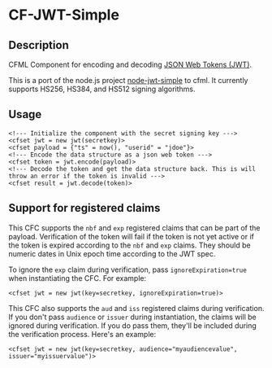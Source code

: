 # CF-JWT-Simple

## Description

CFML Component for encoding and decoding [JSON Web Tokens (JWT)](http://self-issued.info/docs/draft-ietf-oauth-json-web-token.html).

This is a port of the node.js project [node-jwt-simple](https://github.com/hokaccha/node-jwt-simple) to cfml. It currently supports HS256, HS384, and HS512 signing algorithms.


## Usage
	<!--- Initialize the component with the secret signing key --->
    <cfset jwt = new jwt(secretkey)>
	<cfset payload = {"ts" = now(), "userid" = "jdoe"}>
	<!--- Encode the data structure as a json web token --->
	<cfset token = jwt.encode(payload)>
	<!--- Decode the token and get the data structure back. This is will throw an error if the token is invalid --->
	<cfset result = jwt.decode(token)>

## Support for registered claims

This CFC supports the `nbf` and `exp` registered claims that can be part of the payload. Verification of the token will fail if the token is not yet active or if the token is expired according to the `nbf` and `exp` claims. They should be numeric dates in Unix epoch time according to the JWT spec.

To ignore the `exp` claim during verification, pass `ignoreExpiration=true` when instantiating the CFC. For example:

	<cfset jwt = new jwt(key=secretkey, ignoreExpiration=true)>

This CFC also supports the `aud` and `iss` registered claims during verification. If you don't pass `audience` or `issuer` during instantiation, the claims will be ignored during verification. If you do pass them, they'll be included during the verification process. Here's an example:

	<cfset jwt = new jwt(key=secretkey, audience="myaudiencevalue", issuer="myissuervalue")>
